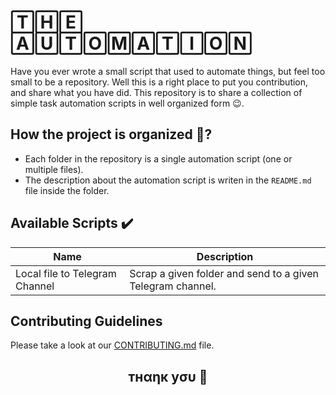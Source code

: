 # 🅃🄷🄴 🄰🅄🅃🄾🄼🄰🅃🄸🄾🄽

Have you ever wrote a small script that used to automate things, but feel too small to be a repository. Well this is a right place to put you contribution, and share what you have did. This repository is to share a collection of simple task automation scripts in well organized form :wink:. 

## How the project is organized 📁?
* Each folder in the repository is a single automation script (one or multiple files).
* The description about the automation script is writen in the `README.md` file inside the folder.

## Available Scripts ✔️
| Name |  Description |
| ---- | ------------ |
| Local file to Telegram Channel | Scrap a given folder and send to a given Telegram channel. |

## Contributing Guidelines
Please take a look at our [CONTRIBUTING.md](https://github.com/wendirad/the.automation/blob/main/CONTRIBUTING.md) file.

<h2 align="center">тнαηк уσυ 💝</h2>
